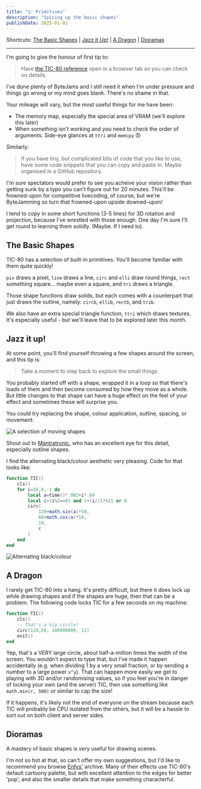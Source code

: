 ```yaml
---
title: "1: Primitives"
description: "Spicing up the basic shapes"
publishDate: 2025-01-01
---
```

Shortcuts:
[The Basic Shapes](#the-basic-shapes)
| [Jazz it Up!](#jazz-it-up)
| [A Dragon](#a-dragon)
| [Dioramas](#dioramas)

---

I'm going to give the honour of first tip to:

> Have [the TIC-80 reference](https://tic80.com/learn) open in a browser tab so you can check on details.

I've done plenty of ByteJams and I still need it when I'm under pressure and things go wrong or my mind goes blank. There's no shame in that.

Your mileage will vary, but the most useful things for me have been:

- The memory map, especially the special area of VRAM (we'll explore this later)
- When something isn't working and you need to check the order of arguments. Side-eye glances at `ttri` and `memcpy` 😠

Similarly:

> If you have tiny, but complicated bits of code that you like to use, have some code snippets that you can copy and paste in. Maybe organised in a GitHub repository.

I'm sure spectators would prefer to see you acheive your vision rather than getting sunk by a typo you can't figure out for 20 minutes. This'll be frowned-upon for competitive livecoding, of course, but we're ByteJamming so turn that frowned-upon upside downed-upon!

I tend to copy in some short functions (3-5 lines) for 3D rotation and projection, because I've wrestled with those enough. One day I'm sure I'll get round to learning them solidly. (Maybe. If I need to).

## The Basic Shapes

TIC-80 has a selection of built-in primitives. You'll become familiar with them quite quickly!

`pix` draws a pixel, `line` draws a line, `circ` and `elli` draw round things, `rect` something square... maybe even a square, and `tri` draws a triangle.

Those shape functions draw solids, but each comes with a counterpart that just draws the outline, namely: `circb`, `ellib`, `rectb`, and `trib`.

We also have an extra special triangle function, `ttri` which draws textures. It's especially useful - but we'll leave that to be explored later this month.

## Jazz it up!

At some point, you'll find yourself throwing a few shapes around the screen, and this tip is:

> Take a moment to step back to explore the small things

You probably started off with a shape, wrapped it in a loop so that there's loads of them and then become consumed by how they move as a whole. But little changes to that shape can have a huge effect on the feel of your effect and sometimes these will surprise you.

You could try replacing the shape, colour application, outline, spacing, or movement:

![A selection of moving shapes](/image/1/primitives-style.gif)

Shout out to [Mantratronic](https://livecode.demozoo.org/performer/Mantratronic.html#mc), who has an excellent eye for this detail, especially outline shapes.

I find the alternating black/colour aesthetic very pleasing. Code for that looks like:

```lua
function TIC()
	cls()
	for i=56,0,-1 do
		local a=time()*.002+i*.04
		local c=(i%2==0) and 1+(i//2)%15 or 0
		circ(
			120+math.sin(a)*50,
			68+math.cos(a)*50,
			10,
			c
		)
	end
end
```

![Alternating black/colour](/image/1/alternating-colours.gif)

## A Dragon

I rarely get TIC-80 into a hang. It's pretty difficult, but there it does lock up while drawing shapes and if the shapes are huge, then that can be a problem. The following code locks TIC for a few seconds on my machine:

```lua
function TIC()
	cls()
    -- That's a big circle!
	circ(120,68, 100000000, 12)
	exit()
end
```

Yep, that's a VERY large circle, about half-a-million times the width of the screen. You wouldn't expect to type that, but I've made it happen accidentally (e.g. when dividing 1 by a very small fraction, or by sending a number to a large power `x^y`). That can happen more easily we get to playing with 3D and/or randomising values, so if you feel you're in danger of locking your own (and the server) TIC, then use something like `math.min(r, 500)` or similar to cap the size!

If it happens, it's likely not the end of everyone on the stream because each TIC will probably be CPU isolated from the others, but it will be a hassle to sort out on both client and server sides.

## Dioramas

A mastery of basic shapes is very useful for drawing scenes.

I'm not so hot at that, so can't offer my own suggestions, but I'd like to recommend you browse [Enfys'](https://livecode.demozoo.org/performer/T%25C3%25B4Bach.html#mc) archive. Many of their effects use TIC-80's default cartoony palette, but with excellent attention to the edges for better 'pop', and also the smaller details that make something characterful.